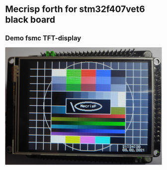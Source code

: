 # Mecrisp forth for stm32f407vet6 black board

 

## Demo fsmc TFT-display
![demo.fs output](img/IMG_20210203_212411.jpg)

